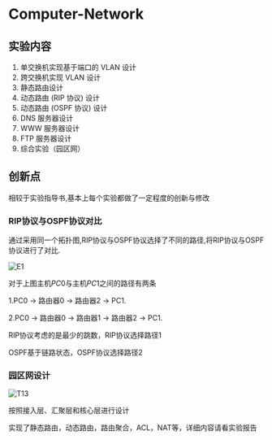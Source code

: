 # Computer-Network

## 实验内容
1. 单交换机实现基于端口的 VLAN 设计
2. 跨交换机实现 VLAN 设计
3. 静态路由设计
4. 动态路由 (RIP 协议) 设计
5. 动态路由 (OSPF 协议) 设计
6. DNS 服务器设计
7. WWW 服务器设计
8. FTP 服务器设计
9. 综合实验（园区网）

## 创新点
相较于实验指导书,基本上每个实验都做了一定程度的创新与修改

### RIP协议与OSPF协议对比

通过采用同一个拓扑图,RIP协议与OSPF协议选择了不同的路径,将RIP协议与OSPF协议进行了对比.

![E1](https://user-images.githubusercontent.com/58097859/162116744-5698de3f-d4d7-41f2-9a65-5ed7ad9474d9.png)

对于上图主机$PC0$与主机$PC1$之间的路径有两条

1.PC0 → 路由器0 → 路由器2 → PC1.

2.PC0 → 路由器0 → 路由器1 → 路由器2 → PC1.

RIP协议考虑的是最少的跳数，RIP协议选择路径1

OSPF基于链路状态，OSPF协议选择路径2

### 园区网设计

![T13](https://user-images.githubusercontent.com/58097859/162153499-3cebb0c0-c24a-466e-88d4-f16f0487f204.png)


按照接入层、汇聚层和核心层进行设计

实现了静态路由，动态路由，路由聚合，ACL，NAT等，详细内容请看实验报告
